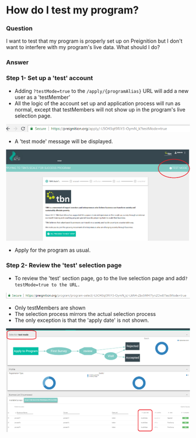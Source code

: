# How do I test my program?

### Question

I want to test that my program is properly set up on Preignition but I don't want to interfere with my program's live data.  What should I do?

### Answer

### Step 1- Set up a 'test' account

* Adding `?testMode=true` to the `/apply/{programAlias}` URL will add a new user as a 'testMember'
* All the logic of the account set up and application process will run as normal, except that testMembers will not show up in the program's live selection page.

![Example of creating a testMember account on the TBN program](../.gitbook/assets/image%20%28134%29.png)

* A 'test mode' message will be displayed. 

![](../.gitbook/assets/image%20%28118%29.png)

* Apply for the program as usual.

### Step 2-  Review the 'test' selection page

* To review the 'test' section page, go to the live selection page and add`?testMode=true to the URL.`

![Example of the &apos;test&apos; selection page for TBN program](../.gitbook/assets/image%20%28176%29.png)

* Only testMembers are shown
* The selection process mirrors the actual selection process
* The only exception is that the 'apply date' is not shown.

![](../.gitbook/assets/image%20%28103%29.png)



